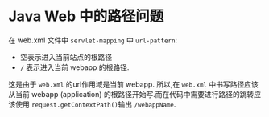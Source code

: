 Java Web 中的路径问题
===============

在 web.xml 文件中 `servlet-mapping` 中 `url-pattern`:
- 空表示进入当前站点的根路径
- `/` 表示进入当前 webapp 的根路径.

这是由于 `web.xml` 的url作用域是当前 webapp. 所以,在 `web.xml` 中书写路径应该从当前 webapp (application) 的根路径开始写.而在代码中需要进行路径的跳转应该使用 `request.getContextPath()`输出 `/webappName`.
